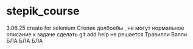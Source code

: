 # stepik_course
3.06.25 create for selenium
Степик долбоебы , не могут нормальное описание к задаче сделать git add help не решается
Травилли Валли БЛА БЛА БЛА